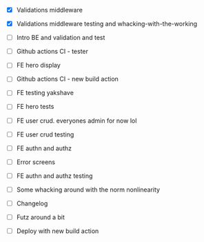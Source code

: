 - [x] Validations middleware

- [x] Validations middleware testing and whacking-with-the-working

- [ ] Intro BE and validation and test
- [ ] Github actions CI - tester

- [ ] FE hero display
- [ ] Github actions CI - new build action
- [ ] FE testing yakshave

- [ ] FE hero tests
- [ ] FE user crud. everyones admin for now lol
- [ ] FE user crud testing
- [ ] FE authn and authz

- [ ] Error screens
- [ ] FE authn and authz testing
- [ ] Some whacking around with the norm nonlinearity
- [ ] Changelog
- [ ] Futz around a bit
- [ ] Deploy with new build action
